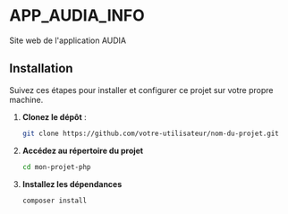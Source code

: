# APP_AUDIA_INFO

Site web de l'application AUDIA

## Installation

Suivez ces étapes pour installer et configurer ce projet sur votre propre machine.

1. **Clonez le dépôt** :

   ```bash
   git clone https://github.com/votre-utilisateur/nom-du-projet.git
   ```

2. **Accédez au répertoire du projet**
    ```bash
    cd mon-projet-php
    ```
4. **Installez les dépendances**
    ```bash
    composer install
    ```
